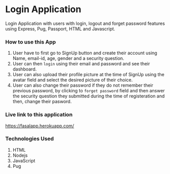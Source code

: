 # Login Application
Login Application with users with login, logout and forget password features using Express, Pug, Passport, HTML and Javascript.

### How to use this App
1. User have to first go to SignUp button and create their account using Name, email-id, age, gender and a security question.
2. User can then `login` using their email and password and see their dashboard.
3. User can also upload their profile picture at the time of SignUp using the avatar field and select the desired picture of their choice.
4. User can also change their password if they do not remember their previous password, by clicking to `forget password` field and then answer 
the security question they submitted during the time of registeration and then, change their pasword.

### Live link to this application
<https://fasalapp.herokuapp.com/>

### Technologies Used
1. HTML
2. Nodejs
3. JavaScript
4. Pug
